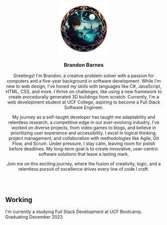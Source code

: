 <!-- PROJECT LOGO -->
<br />
<div align="center">
  <a href="https://github.com/ThatZiro/Portfolio">
    <img src="README-Logo.png" alt="Logo" width="160" height="160">
  </a>

<h3 align="center">Brandon Barnes</h3>

  <p align="center">Greetings! I'm Brandon, a creative problem-solver with a passion for computers and a five-year background in software development. While I'm new to web design, I've honed my skills with languages like C#, JavaScript, HTML, CSS, and more. I thrive on challenges, like using a new framework to create procedurally generated 3D buildings from scratch. Currently, I'm a web development student at UCF College, aspiring to become a Full Stack Software Engineer.

My journey as a self-taught developer has taught me adaptability and relentless research, a competitive edge in our ever-evolving industry. I've worked on diverse projects, from video games to blogs, and believe in prioritizing user experience and accessibility. I excel in logical thinking, project management, and collaboration with methodologies like Agile, Git Flow, and Scrum. Under pressure, I stay calm, leaving room for polish before deadlines. My long-term goal is to create innovative, user-centric software solutions that leave a lasting mark.

Join me on this exciting journey, where the fusion of creativity, logic, and a relentless pursuit of excellence drives every line of code I craft.

  </p>
</div>
</br>
</br>

## Working

I'm currently a studying Full Stack Development at UCF Bootcamp.
Graduating December 2023

<!--
**ThatZiro/ThatZiro** is a ✨ _special_ ✨ repository because its `README.md` (this file) appears on your GitHub profile.

Here are some ideas to get you started:

- 🔭 I’m currently working on ...
- 🌱 I’m currently learning ...
- 👯 I’m looking to collaborate on ...
- 🤔 I’m looking for help with ...
- 💬 Ask me about ...
- 📫 How to reach me: ...
- 😄 Pronouns: ...
- ⚡ Fun fact: ...
-->
